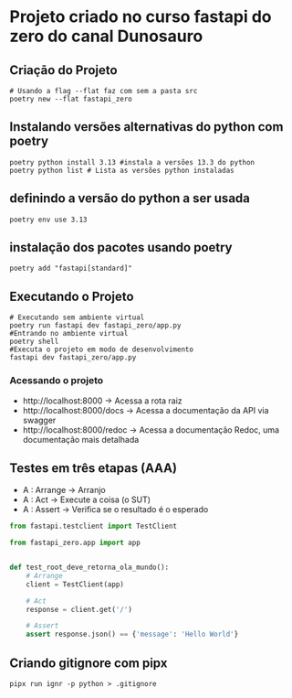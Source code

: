 # Projeto criado no curso fastapi do zero do canal Dunosauro

## Criaçāo do Projeto
```shell
# Usando a flag --flat faz com sem a pasta src
poetry new --flat fastapi_zero
```

## Instalando versões alternativas do python com poetry
```shell
poetry python install 3.13 #instala a versões 13.3 do python
poetry python list # Lista as versões python instaladas
```
## definindo a versão do python a ser usada

```shell
poetry env use 3.13
```
## instalação dos pacotes usando poetry
```shell
poetry add "fastapi[standard]"
```

## Executando o Projeto
```shell
# Executando sem ambiente virtual
poetry run fastapi dev fastapi_zero/app.py
#Entrando no ambiente virtual
poetry shell
#Executa o projeto em modo de desenvolvimento
fastapi dev fastapi_zero/app.py
```
### Acessando o projeto
- http://localhost:8000 -> Acessa a rota raiz
- http://localhost:8000/docs -> Acessa a documentação da API via swagger
- http://localhost:8000/redoc -> Acessa a documentação Redoc, uma documentação mais detalhada


## Testes em três etapas (AAA)
- A : Arrange -> Arranjo
- A : Act -> Execute a coisa (o SUT)
- A : Assert -> Verifica se o resultado é o esperado

```python
from fastapi.testclient import TestClient

from fastapi_zero.app import app


def test_root_deve_retorna_ola_mundo():
    # Arrange
    client = TestClient(app)

    # Act
    response = client.get('/')

    # Assert
    assert response.json() == {'message': 'Hello World'}
```

## Criando gitignore com pipx

```shell
pipx run ignr -p python > .gitignore
```
